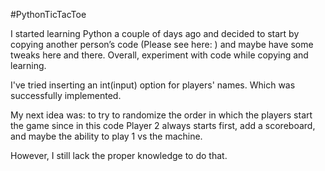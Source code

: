 #PythonTicTacToe

I started learning Python a couple of days ago and decided to start by copying another person’s code (Please see here: <script src="https://gist.github.com/qianguigui1104/edb3b11b33c78e5894aad7908c773353.js"></script>) and maybe have some tweaks here and there. Overall, experiment with code while copying and learning.

I've tried inserting an int(input) option for players' names. Which was successfully implemented.


My next idea was:
to try to randomize the order in which the players start the game since in this code Player 2 always starts first, 
add a scoreboard, 
and maybe the ability to play 1 vs the machine.

However, I still lack the proper knowledge to do that.


